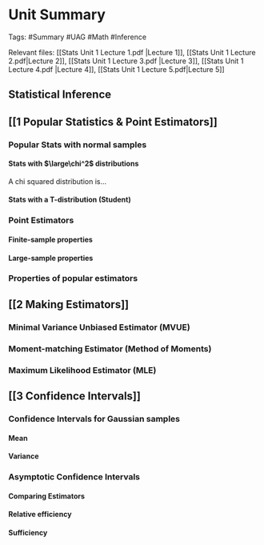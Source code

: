 # Unit Summary
Tags: #Summary #UAG #Math #Inference

Relevant files: [[Stats Unit 1 Lecture 1.pdf |Lecture 1]], [[Stats Unit 1 Lecture 2.pdf|Lecture 2]], [[Stats Unit 1 Lecture 3.pdf |Lecture 3]], [[Stats Unit 1 Lecture 4.pdf |Lecture 4]], [[Stats Unit 1 Lecture 5.pdf|Lecture 5]]

## Statistical Inference
## [[1 Popular Statistics & Point Estimators]]
### Popular Stats with normal samples
#### Stats with $\large\chi^2$ distributions
A chi squared distribution is...
#### Stats with a T-distribution (Student)
### Point Estimators
#### Finite-sample properties
#### Large-sample properties
### Properties of popular estimators

## [[2 Making Estimators]]
### Minimal Variance Unbiased Estimator (MVUE)
### Moment-matching Estimator (Method of Moments)
### Maximum Likelihood Estimator (MLE)

## [[3 Confidence Intervals]]
### Confidence Intervals for Gaussian samples
#### Mean
#### Variance
### Asymptotic Confidence Intervals
#### Comparing Estimators
#### Relative efficiency
#### Sufficiency